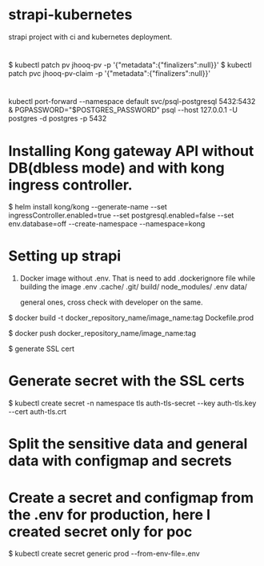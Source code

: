 # strapi-kubernetes
strapi project with ci and kubernetes deployment. 


#
$   kubectl patch pv jhooq-pv -p '{"metadata":{"finalizers":null}}'
$   kubectl patch pvc jhooq-pv-claim -p '{"metadata":{"finalizers":null}}'


#

kubectl port-forward --namespace default svc/psql-postgresql 5432:5432 & PGPASSWORD="$POSTGRES_PASSWORD" psql --host 127.0.0.1 -U postgres -d postgres -p 5432





# Installing Kong gateway API without DB(dbless mode) and with kong ingress controller. 

$   helm install kong/kong --generate-name --set ingressController.enabled=true 
    --set postgresql.enabled=false --set env.database=off --create-namespace --namespace=kong

# Setting up strapi 

1. Docker image without .env. That is need to add .dockerignore file while building the image 
    .env
    .cache/
    .git/
    build/
    node_modules/
    .env
    data/

    general ones, cross check with developer on the same. 

$ docker build -t docker_repository_name/image_name:tag  Dockefile.prod 

$ docker push docker_repository_name/image_name:tag

$ generate SSL cert 

# Generate secret with the SSL certs 

$ kubectl create secret -n namespace tls auth-tls-secret --key auth-tls.key --cert auth-tls.crt

# Split the sensitive data and general data with configmap and secrets 

# Create a secret and configmap from the .env for production, here I created secret only for poc 

$ kubectl create secret generic prod --from-env-file=.env




    